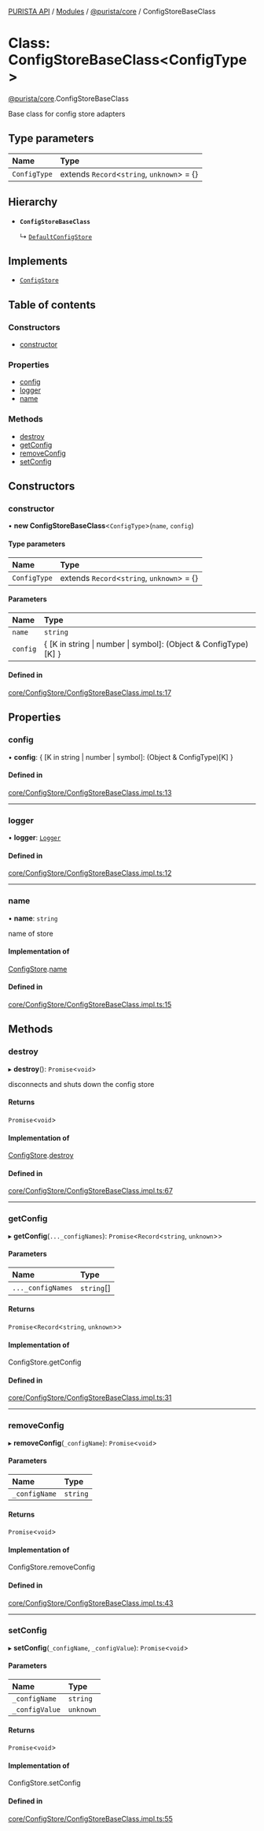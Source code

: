 [PURISTA API](../README.md) / [Modules](../modules.md) / [@purista/core](../modules/purista_core.md) / ConfigStoreBaseClass

# Class: ConfigStoreBaseClass<ConfigType\>

[@purista/core](../modules/purista_core.md).ConfigStoreBaseClass

Base class for config store adapters

## Type parameters

| Name | Type |
| :------ | :------ |
| `ConfigType` | extends `Record`<`string`, `unknown`\> = {} |

## Hierarchy

- **`ConfigStoreBaseClass`**

  ↳ [`DefaultConfigStore`](purista_core.DefaultConfigStore.md)

## Implements

- [`ConfigStore`](../interfaces/purista_core.ConfigStore.md)

## Table of contents

### Constructors

- [constructor](purista_core.ConfigStoreBaseClass.md#constructor)

### Properties

- [config](purista_core.ConfigStoreBaseClass.md#config)
- [logger](purista_core.ConfigStoreBaseClass.md#logger)
- [name](purista_core.ConfigStoreBaseClass.md#name)

### Methods

- [destroy](purista_core.ConfigStoreBaseClass.md#destroy)
- [getConfig](purista_core.ConfigStoreBaseClass.md#getconfig)
- [removeConfig](purista_core.ConfigStoreBaseClass.md#removeconfig)
- [setConfig](purista_core.ConfigStoreBaseClass.md#setconfig)

## Constructors

### constructor

• **new ConfigStoreBaseClass**<`ConfigType`\>(`name`, `config`)

#### Type parameters

| Name | Type |
| :------ | :------ |
| `ConfigType` | extends `Record`<`string`, `unknown`\> = {} |

#### Parameters

| Name | Type |
| :------ | :------ |
| `name` | `string` |
| `config` | { [K in string \| number \| symbol]: (Object & ConfigType)[K] } |

#### Defined in

[core/ConfigStore/ConfigStoreBaseClass.impl.ts:17](https://github.com/sebastianwessel/purista/blob/master/packages/core/src/core/ConfigStore/ConfigStoreBaseClass.impl.ts#L17)

## Properties

### config

• **config**: { [K in string \| number \| symbol]: (Object & ConfigType)[K] }

#### Defined in

[core/ConfigStore/ConfigStoreBaseClass.impl.ts:13](https://github.com/sebastianwessel/purista/blob/master/packages/core/src/core/ConfigStore/ConfigStoreBaseClass.impl.ts#L13)

___

### logger

• **logger**: [`Logger`](purista_core.Logger.md)

#### Defined in

[core/ConfigStore/ConfigStoreBaseClass.impl.ts:12](https://github.com/sebastianwessel/purista/blob/master/packages/core/src/core/ConfigStore/ConfigStoreBaseClass.impl.ts#L12)

___

### name

• **name**: `string`

name of store

#### Implementation of

[ConfigStore](../interfaces/purista_core.ConfigStore.md).[name](../interfaces/purista_core.ConfigStore.md#name)

#### Defined in

[core/ConfigStore/ConfigStoreBaseClass.impl.ts:15](https://github.com/sebastianwessel/purista/blob/master/packages/core/src/core/ConfigStore/ConfigStoreBaseClass.impl.ts#L15)

## Methods

### destroy

▸ **destroy**(): `Promise`<`void`\>

disconnects and shuts down the config store

#### Returns

`Promise`<`void`\>

#### Implementation of

[ConfigStore](../interfaces/purista_core.ConfigStore.md).[destroy](../interfaces/purista_core.ConfigStore.md#destroy)

#### Defined in

[core/ConfigStore/ConfigStoreBaseClass.impl.ts:67](https://github.com/sebastianwessel/purista/blob/master/packages/core/src/core/ConfigStore/ConfigStoreBaseClass.impl.ts#L67)

___

### getConfig

▸ **getConfig**(`..._configNames`): `Promise`<`Record`<`string`, `unknown`\>\>

#### Parameters

| Name | Type |
| :------ | :------ |
| `..._configNames` | `string`[] |

#### Returns

`Promise`<`Record`<`string`, `unknown`\>\>

#### Implementation of

ConfigStore.getConfig

#### Defined in

[core/ConfigStore/ConfigStoreBaseClass.impl.ts:31](https://github.com/sebastianwessel/purista/blob/master/packages/core/src/core/ConfigStore/ConfigStoreBaseClass.impl.ts#L31)

___

### removeConfig

▸ **removeConfig**(`_configName`): `Promise`<`void`\>

#### Parameters

| Name | Type |
| :------ | :------ |
| `_configName` | `string` |

#### Returns

`Promise`<`void`\>

#### Implementation of

ConfigStore.removeConfig

#### Defined in

[core/ConfigStore/ConfigStoreBaseClass.impl.ts:43](https://github.com/sebastianwessel/purista/blob/master/packages/core/src/core/ConfigStore/ConfigStoreBaseClass.impl.ts#L43)

___

### setConfig

▸ **setConfig**(`_configName`, `_configValue`): `Promise`<`void`\>

#### Parameters

| Name | Type |
| :------ | :------ |
| `_configName` | `string` |
| `_configValue` | `unknown` |

#### Returns

`Promise`<`void`\>

#### Implementation of

ConfigStore.setConfig

#### Defined in

[core/ConfigStore/ConfigStoreBaseClass.impl.ts:55](https://github.com/sebastianwessel/purista/blob/master/packages/core/src/core/ConfigStore/ConfigStoreBaseClass.impl.ts#L55)
